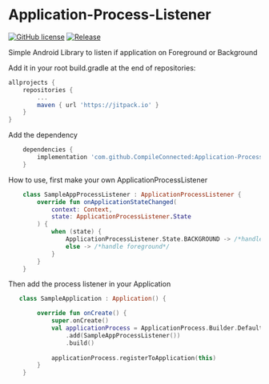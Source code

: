 # Application-Process-Listener

[![GitHub license](https://img.shields.io/github/license/CompileConnected/Application-Process-Listener)](https://github.com/CompileConnected/Application-Process-Listener/blob/main/LICENSE)
[![Release](https://jitpack.io/v/CompileConnected/Application-Process-Listener.svg)](https://jitpack.io/#CompileConnected/Application-Process-Listener)


Simple Android Library to listen if application on Foreground or Background

Add it in your root build.gradle at the end of repositories:
```groovy
allprojects {
    repositories {
        ...
        maven { url 'https://jitpack.io' }
    }
}
```

Add the dependency
```groovy
    dependencies {
        implementation 'com.github.CompileConnected:Application-Process-Listener:1.0.1'
    }
```


How to use, first make your own ApplicationProcessListener
```kotlin
    class SampleAppProcessListener : ApplicationProcessListener {
        override fun onApplicationStateChanged(
            context: Context,
            state: ApplicationProcessListener.State
        ) {
            when (state) {
                ApplicationProcessListener.State.BACKGROUND -> /*handle background*/
                else -> /*handle foreground*/
            }
        }
    }

```


Then add the process listener in your Application
```kotlin
   class SampleApplication : Application() {

        override fun onCreate() {
            super.onCreate()
            val applicationProcess = ApplicationProcess.Builder.Default()
                .add(SampleAppProcessListener())
                .build()
    
            applicationProcess.registerToApplication(this)
        }
    }

```
